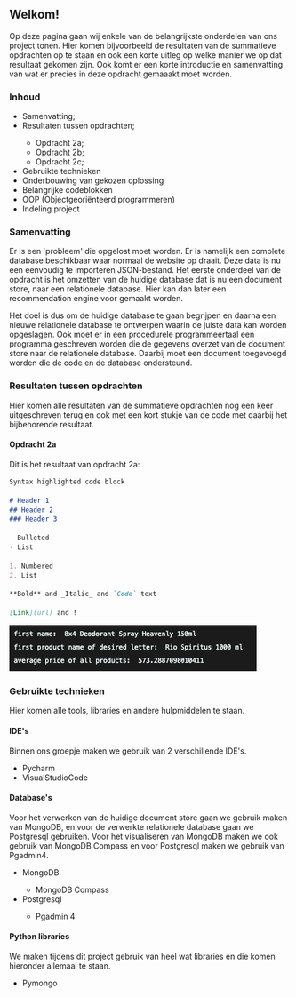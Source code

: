 ## Welkom!

Op deze pagina gaan wij enkele van de belangrijkste onderdelen van ons project tonen. Hier komen bijvoorbeeld de resultaten van de summatieve opdrachten op te staan en ook een korte uitleg op welke manier we op dat resultaat gekomen zijn. Ook komt er een korte introductie en samenvatting van wat er precies in deze opdracht gemaaakt moet worden.

### Inhoud
<ul>
  <li>Samenvatting;</li>
  <li>Resultaten tussen opdrachten;</li>
    <ul>
      <li>Opdracht 2a;</li>
      <li>Opdracht 2b;</li>
      <li>Opdracht 2c;</li>
    </ul>
  <li>Gebruikte technieken</li>
  <li>Onderbouwing van gekozen oplossing</li>
  <li>Belangrijke codeblokken</li>
  <li>OOP (Objectgeoriënteerd programmeren)</li>
  <li>Indeling project</li>
</ul>

### Samenvatting

Er is een 'probleem' die opgelost moet worden. Er is namelijk een complete database beschikbaar waar normaal de website op draait. Deze data is nu een eenvoudig te importeren JSON-bestand. Het eerste onderdeel van de opdracht is het omzetten van de huidige database dat is nu een document store, naar een relationele database. Hier kan dan later een recommendation engine voor gemaakt worden.

Het doel is dus om de huidige database te gaan begrijpen en daarna een nieuwe relationele database te ontwerpen waarin de juiste data kan worden opgeslagen. Ook moet er in een procedurele programmeertaal een programma geschreven worden die de gegevens overzet van de document store naar de relationele database. Daarbij moet een document toegevoegd worden die de code en de database ondersteund.

### Resultaten tussen opdrachten

Hier komen alle resultaten van de summatieve opdrachten nog een keer uitgeschreven terug en ook met een kort stukje van de code met daarbij het bijbehorende resultaat.

#### Opdracht 2a
  Dit is het resultaat van opdracht 2a:

  ```markdown
  Syntax highlighted code block

  # Header 1
  ## Header 2
  ### Header 3

  - Bulleted
  - List

  1. Numbered
  2. List

  **Bold** and _Italic_ and `Code` text

  [Link](url) and !
  ```
![Resultaat opdracht 2a](//github.com/StanHaakman/MongoDB-to-RationalDB/blob/gh-pages/images/resultaat%20opdracht%202a.png)
### Gebruikte technieken
Hier komen alle tools, libraries en andere hulpmiddelen te staan.

#### IDE's
Binnen ons groepje maken we gebruik van 2 verschillende IDE's.
<ul>
  <li>Pycharm</li>
  <li>VisualStudioCode</li>
</ul>

#### Database's
Voor het verwerken van de huidige document store gaan we gebruik maken van MongoDB, en voor de verwerkte relationele database gaan we Postgresql gebruiken. Voor het visualiseren van MongoDB maken we ook gebruik van MongoDB Compass en voor Postgresql maken we gebruik van Pgadmin4.

<ul>
  <li>MongoDB</li>
  <ul>
    <li>MongoDB Compass</li>
  </ul>
  <li>Postgresql</li>
  <ul>
    <li>Pgadmin 4</li>
  </ul>
</ul>

#### Python libraries
We maken tijdens dit project gebruik van heel wat libraries en die komen hieronder allemaal te staan.

<ul>
  <li>Pymongo</li>
</ul>
